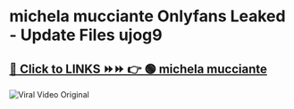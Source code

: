 
 # michela mucciante Onlyfans Leaked - Update Files ujog9

## <h2><a href="https://clipsfans.com/michela_mucciante&ref=git">🔗 Click to LINKS ⏩⏩ 👉 🟢 michela mucciante </a></h2>

<a href="https://clipsfans.com/michela_mucciante&ref=git" rel="nofollow" data-target="animated-image.originalLink"><img src="https://i.ibb.co.com/xMMVF88/686577567.gif" alt="Viral Video Original" style="max-width: 100%; display: inline-block;" data-target="animated-image.originalImage"></a>

